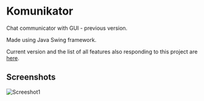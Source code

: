 # Komunikator
Chat communicator with GUI - previous version.

Made using Java Swing framework.

Current version and the list of all features also responding to this project are [here](https://github.com/michal-olt/Communicator).

## Screenshots

![Screeshot1](https://i.imgur.com/mBelH8a.png)
